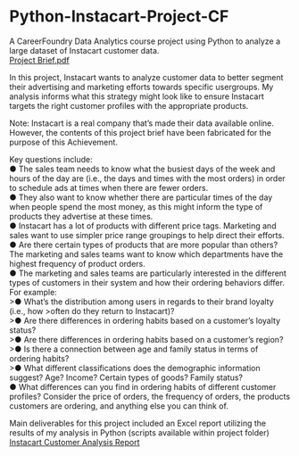 # Python-Instacart-Project-CF
A CareerFoundry Data Analytics course project using Python to analyze a large dataset of Instacart customer data.  
[Project Brief.pdf](https://github.com/Mcquii/Python-Instacart-Project-CF/files/9842587/A4_Data_Project.Brief.pdf)  

In this project, Instacart wants to analyze customer data to better segment their advertising and marketing efforts towards specific usergroups. 
My analysis informs what this strategy might look like to ensure Instacart targets the right customer profiles with the appropriate products.

Note: Instacart is a real company that’s made their data available online. However, the contents of this project brief
have been fabricated for the purpose of this Achievement.

Key questions include:  
● The sales team needs to know what the busiest days of the week and hours of the day
are (i.e., the days and times with the most orders) in order to schedule ads at times
when there are fewer orders.  
● They also want to know whether there are particular times of the day when people spend
the most money, as this might inform the type of products they advertise at these times.  
● Instacart has a lot of products with different price tags. Marketing and sales want to use
simpler price range groupings to help direct their efforts.  
● Are there certain types of products that are more popular than others? The marketing
and sales teams want to know which departments have the highest frequency of product
orders.  
● The marketing and sales teams are particularly interested in the different types of
customers in their system and how their ordering behaviors differ. For example:  
      >● What’s the distribution among users in regards to their brand loyalty (i.e., how
      >often do they return to Instacart)?  
      >● Are there differences in ordering habits based on a customer’s loyalty status?  
      >● Are there differences in ordering habits based on a customer’s region?  
      >● Is there a connection between age and family status in terms of ordering habits?  
      >● What different classifications does the demographic information suggest? Age?
      Income? Certain types of goods? Family status?  
● What differences can you find in ordering habits of different customer profiles?
Consider the price of orders, the frequency of orders, the products customers are
ordering, and anything else you can think of.

Main deliverables for this project included an Excel report utilizing the results of my analysis in Python (scripts available within project folder)  
[Instacart Customer Analysis Report](https://github.com/Mcquii/Python-Instacart-Project-CF/files/9842605/A4_final_report.xlsx)
